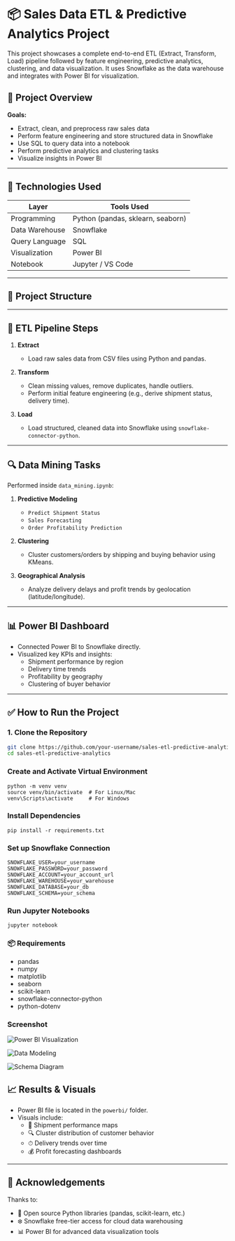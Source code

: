 # 📦 Sales Data ETL & Predictive Analytics Project

This project showcases a complete end-to-end ETL (Extract, Transform, Load) pipeline followed by feature engineering, predictive analytics, clustering, and data visualization. It uses Snowflake as the data warehouse and integrates with Power BI for visualization.

## 🚀 Project Overview

**Goals:**
- Extract, clean, and preprocess raw sales data
- Perform feature engineering and store structured data in Snowflake
- Use SQL to query data into a notebook
- Perform predictive analytics and clustering tasks
- Visualize insights in Power BI

---

## 🧰 Technologies Used

| Layer             | Tools Used                        |
|------------------|-----------------------------------|
| Programming      | Python (pandas, sklearn, seaborn) |
| Data Warehouse   | Snowflake                         |
| Query Language   | SQL                               |
| Visualization    | Power BI                          |
| Notebook         | Jupyter / VS Code                 |

---

## 📁 Project Structure




---

## 🔄 ETL Pipeline Steps

1. **Extract**
   - Load raw sales data from CSV files using Python and pandas.
   
2. **Transform**
   - Clean missing values, remove duplicates, handle outliers.
   - Perform initial feature engineering (e.g., derive shipment status, delivery time).

3. **Load**
   - Load structured, cleaned data into Snowflake using `snowflake-connector-python`.

---

## 🔍 Data Mining Tasks

Performed inside `data_mining.ipynb`:

1. **Predictive Modeling**
   - `Predict Shipment Status`
   - `Sales Forecasting`
   - `Order Profitability Prediction`

2. **Clustering**
   - Cluster customers/orders by shipping and buying behavior using KMeans.

3. **Geographical Analysis**
   - Analyze delivery delays and profit trends by geolocation (latitude/longitude).

---

## 📊 Power BI Dashboard

- Connected Power BI to Snowflake directly.
- Visualized key KPIs and insights:
  - Shipment performance by region
  - Delivery time trends
  - Profitability by geography
  - Clustering of buyer behavior

---

## ✅ How to Run the Project

### 1. Clone the Repository

```bash
git clone https://github.com/your-username/sales-etl-predictive-analytics.git
cd sales-etl-predictive-analytics
```
### Create and Activate Virtual Environment

```
python -m venv venv
source venv/bin/activate  # For Linux/Mac
venv\Scripts\activate     # For Windows

```

### Install Dependencies

```
pip install -r requirements.txt

```

### Set up Snowflake Connection

```
SNOWFLAKE_USER=your_username
SNOWFLAKE_PASSWORD=your_password
SNOWFLAKE_ACCOUNT=your_account_url
SNOWFLAKE_WAREHOUSE=your_warehouse
SNOWFLAKE_DATABASE=your_db
SNOWFLAKE_SCHEMA=your_schema

```

### Run Jupyter Notebooks

```
jupyter notebook

```

### 📦 Requirements

- pandas
- numpy
- matplotlib
- seaborn
- scikit-learn
- snowflake-connector-python
- python-dotenv

### Screenshot
![Power BI Visualization](1.png)

![Data Modeling](2.png)

![Schema Diagram ](d.png)

## 📈 Results & Visuals

- Power BI file is located in the `powerbi/` folder.
- Visuals include:
  - 📍 Shipment performance maps  
  - 🔍 Cluster distribution of customer behavior  
  - ⏱ Delivery trends over time  
  - 💰 Profit forecasting dashboards  

---

## 🙌 Acknowledgements

Thanks to:

- 🐍 Open source Python libraries (pandas, scikit-learn, etc.)  
- ❄️ Snowflake free-tier access for cloud data warehousing  
- 📊 Power BI for advanced data visualization tools  
